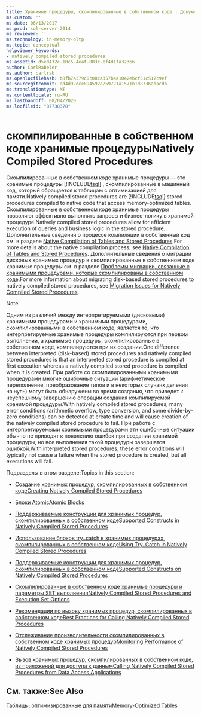 ```yaml
---
title: Хранимые процедуры, скомпилированные в собственном коде | Документация Майкрософт
ms.custom: ''
ms.date: 06/13/2017
ms.prod: sql-server-2014
ms.reviewer: ''
ms.technology: in-memory-oltp
ms.topic: conceptual
helpviewer_keywords:
- natively compiled stored procedures
ms.assetid: d5ed432c-10c5-4e4f-883c-ef4d1fa32366
author: CarlRabeler
ms.author: carlrab
ms.openlocfilehash: b8fb7a379c0c08ca357baa1042ebcf51c512c9ef
ms.sourcegitcommit: ad4d92dce894592a259721a1571b1d8736abacdb
ms.translationtype: MT
ms.contentlocale: ru-RU
ms.lasthandoff: 08/04/2020
ms.locfileid: "87738378"
---
```

# <a name="natively-compiled-stored-procedures"></a><span data-ttu-id="9a257-102">скомпилированные в собственном коде хранимые процедуры</span><span class="sxs-lookup"><span data-stu-id="9a257-102">Natively Compiled Stored Procedures</span></span>
  <span data-ttu-id="9a257-103">Скомпилированные в собственном коде хранимые процедуры — это хранимые процедуры [!INCLUDE[tsql](../../includes/tsql-md.md)] , скомпилированные в машинный код, который обращается к таблицам с оптимизацией для памяти.</span><span class="sxs-lookup"><span data-stu-id="9a257-103">Natively compiled stored procedures are [!INCLUDE[tsql](../../includes/tsql-md.md)] stored procedures compiled to native code that access memory-optimized tables.</span></span> <span data-ttu-id="9a257-104">Скомпилированные в собственном коде хранимые процедуры позволяют эффективно выполнять запросы и бизнес-логику в хранимой процедуре.</span><span class="sxs-lookup"><span data-stu-id="9a257-104">Natively compiled stored procedures allow for efficient execution of queries and business logic in the stored procedure.</span></span> <span data-ttu-id="9a257-105">Дополнительные сведения о процессе компиляции в собственный код см. в разделе [Native Compilation of Tables and Stored Procedures](native-compilation-of-tables-and-stored-procedures.md).</span><span class="sxs-lookup"><span data-stu-id="9a257-105">For more details about the native compilation process, see [Native Compilation of Tables and Stored Procedures](native-compilation-of-tables-and-stored-procedures.md).</span></span> <span data-ttu-id="9a257-106">Дополнительные сведения о миграции дисковых хранимых процедур в скомпилированные в собственном коде хранимые процедуры см. в разделе [Проблемы миграции, связанные с хранимыми процедурами, которые скомпилированы в собственном коде](migration-issues-for-natively-compiled-stored-procedures.md).</span><span class="sxs-lookup"><span data-stu-id="9a257-106">For more information about migrating disk-based stored procedures to natively compiled stored procedures, see [Migration Issues for Natively Compiled Stored Procedures](migration-issues-for-natively-compiled-stored-procedures.md).</span></span>  
  
> [!NOTE]  
>  <span data-ttu-id="9a257-107">Одним из различий между интерпретируемыми (дисковыми) хранимыми процедурами и хранимыми процедурами, скомпилированными в собственном коде, является то, что интерпретируемые хранимые процедуры компилируются при первом выполнении, а хранимые процедуры, скомпилированные в собственном коде, компилируются при их создании.</span><span class="sxs-lookup"><span data-stu-id="9a257-107">One difference between interpreted (disk-based) stored procedures and natively compiled stored procedures is that an interpreted stored procedure is compiled at first execution whereas a natively compiled stored procedure is compiled when it is created.</span></span> <span data-ttu-id="9a257-108">При работе со скомпилированными хранимыми процедурами многие ошибочные ситуации (арифметическое переполнение, преобразование типов и в некоторых случаях деления на нуль) могут быть обнаружены во время создания, что приведет к неуспешному завершению операции создания компилируемой хранимой процедуры.</span><span class="sxs-lookup"><span data-stu-id="9a257-108">With natively compiled stored procedures, many error conditions (arithmetic overflow, type conversion, and some divide-by-zero conditions) can be detected at create time and will cause creation of the natively compiled stored procedure to fail.</span></span> <span data-ttu-id="9a257-109">При работе с интерпретируемыми хранимыми процедурами эти ошибочные ситуации обычно не приводят к появлению ошибок при создании хранимой процедуры, но все выполнения такой процедуры завершатся ошибкой.</span><span class="sxs-lookup"><span data-stu-id="9a257-109">With interpreted stored procedures, these error conditions will typically not cause a failure when the stored procedure is created, but all executions will fail.</span></span>  
  
 <span data-ttu-id="9a257-110">Подразделы в этом разделе:</span><span class="sxs-lookup"><span data-stu-id="9a257-110">Topics in this section:</span></span>  
  
-   [<span data-ttu-id="9a257-111">Создание хранимых процедур, скомпилированных в собственном коде</span><span class="sxs-lookup"><span data-stu-id="9a257-111">Creating Natively Compiled Stored Procedures</span></span>](creating-natively-compiled-stored-procedures.md)  
  
-   [<span data-ttu-id="9a257-112">Блоки Atomic</span><span class="sxs-lookup"><span data-stu-id="9a257-112">Atomic Blocks</span></span>](atomic-blocks-in-native-procedures.md)  
  
-   [<span data-ttu-id="9a257-113">Поддерживаемые конструкции для хранимых процедур, скомпилированных в собственном коде</span><span class="sxs-lookup"><span data-stu-id="9a257-113">Supported Constructs in Natively Compiled Stored Procedures</span></span>](supported-features-for-natively-compiled-t-sql-modules.md)  
  
-   [<span data-ttu-id="9a257-114">Использование блоков try..catch в хранимых процедурах, скомпилированных в собственном коде</span><span class="sxs-lookup"><span data-stu-id="9a257-114">Using Try..Catch in Natively Compiled Stored Procedures</span></span>](../../database-engine/using-try-catch-in-natively-compiled-stored-procedures.md)  
  
-   [<span data-ttu-id="9a257-115">Поддерживаемые конструкции для хранимых процедур, скомпилированных в собственном коде</span><span class="sxs-lookup"><span data-stu-id="9a257-115">Supported Constructs on Natively Compiled Stored Procedures</span></span>](supported-ddl-for-natively-compiled-t-sql-modules.md)  
  
-   [<span data-ttu-id="9a257-116">Скомпилированные в собственном коде хранимые процедуры и параметры SET выполнения</span><span class="sxs-lookup"><span data-stu-id="9a257-116">Natively Compiled Stored Procedures and Execution Set Options</span></span>](natively-compiled-stored-procedures-and-execution-set-options.md)  
  
-   [<span data-ttu-id="9a257-117">Рекомендации по вызову хранимых процедур, скомпилированных в собственном коде</span><span class="sxs-lookup"><span data-stu-id="9a257-117">Best Practices for Calling Natively Compiled Stored Procedures</span></span>](best-practices-for-calling-natively-compiled-stored-procedures.md)  
  
-   [<span data-ttu-id="9a257-118">Отслеживание производительности скомпилированных в собственном коде хранимых процедур</span><span class="sxs-lookup"><span data-stu-id="9a257-118">Monitoring Performance of Natively Compiled Stored Procedures</span></span>](monitoring-performance-of-natively-compiled-stored-procedures.md)  
  
-   [<span data-ttu-id="9a257-119">Вызов хранимых процедур, скомпилированных в собственном коде, из приложений для доступа к данным</span><span class="sxs-lookup"><span data-stu-id="9a257-119">Calling Natively Compiled Stored Procedures from Data Access Applications</span></span>](calling-natively-compiled-stored-procedures-from-data-access-applications.md)  
  
## <a name="see-also"></a><span data-ttu-id="9a257-120">См. также:</span><span class="sxs-lookup"><span data-stu-id="9a257-120">See Also</span></span>  
 [<span data-ttu-id="9a257-121">Таблицы, оптимизированные для памяти</span><span class="sxs-lookup"><span data-stu-id="9a257-121">Memory-Optimized Tables</span></span>](memory-optimized-tables.md)  
  
  
